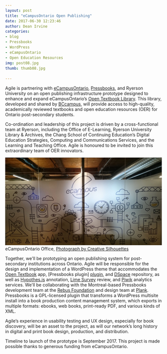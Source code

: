 ```yaml
---
layout: post
title: "eCampusOntario Open Publishing"
date: 2017-06-30 12:23:46
author: Dean Irvine
categories:
- blog
- Pressbooks
- WordPress
- eCampusOntario
- Open Education Resources
img: post08.jpg
thumb: thumb08.jpg

---
```


Agile is partnering with [eCampusOntario][eCampus], [Pressbooks][press], and Ryerson University on an open publishing infrastructure prototype designed to enhance and expand eCampusOntario’s [Open Textbook Library][otl]. This library, developed and shared by [BCcampus][bc], will provide access to  high-quality, academically reviewed textbooks and open education resources (OER) for Ontario post-secondary students.

Co-ordination and leadership of this   project is driven by a cross-functional team at Ryerson, including the Office of E-Learning, Ryerson University Library & Archives, the Chang School of Continuing Education’s Digital Education Strategies, Computing and Communications Services, and the Learning and Teaching Office. Agile is honoured to be invited to join this extraordinary team of OER innovators.

![eCampusOntario](/assets/img/blog/ecampusontario_office.jpg)eCampusOntario Office, [Photograph by Creative Silhouettes][cs]

Together, we'll be prototyping an open publishing system for post-secondary institutions across Ontario. Agile will be responsible for the design and implementation of a WordPress theme that accommodates the [Open Textbook][opentext] app, [Pressbooks plugin] [plugin], and [DSpace][dspace] repository, as well as [Hypothes.is][hypo] annotation, [Lime Survey][lime] review, and [Piwik][piwik] analytics services. We'll be collaborating with the Montreal-based Pressbooks development team at the [Rebus Foundation][rebus] and design team at [Plank][plank]. Pressbooks is a GPL-licensed plugin that transforms a WordPress multisite install into a book production content management system, which exports in multiple formats: ebooks, web books, print-ready PDF, and various kinds of XML. 
<!--more-->

Agile’s experience in usability testing and UX design, especially for book discovery, will be an asset to the project, as will our network’s long history in digital and print book design, production, and distribution.

Timeline to launch of the prototype is September 2017. This project is made possible thanks to generous funding from eCampusOntario.

[eCampus]: https://www.ecampusontario.ca/
[opentext]: https://open.bccampus.ca/
[bc]: https://bccampus.ca/
[plugin]: https://github.com/pressbooks/pressbooks
[dspace]: http://www.dspace.org/
[otl]: https://openlibrary.ecampusontario.ca/
[press]: https://pressbooks.com/
[agile]: http://agilehumanities.ca
[hypo]: https://web.hypothes.is/
[lime]: https://www.limesurvey.org/
[piwik]: https://piwik.org/
[rebus]: https://rebus.foundation/
[plank]: https://www.plankdesign.com/en
[cs]: https://twitter.com/csvinyls/status/857331839463112704
